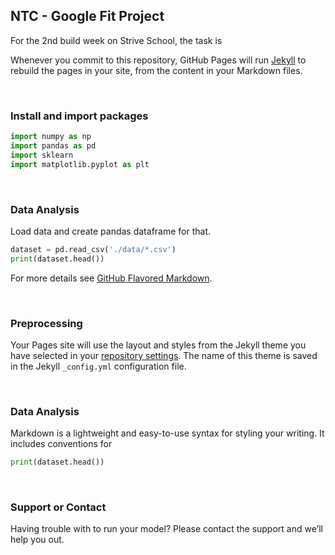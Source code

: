 ## NTC - Google Fit Project

For the 2nd build week on Strive School, the task is

Whenever you commit to this repository, GitHub Pages will run [Jekyll](https://jekyllrb.com/) to rebuild the pages in your site, from the content in your Markdown files.

<br />

### Install and import packages

```python
import numpy as np
import pandas as pd
import sklearn
import matplotlib.pyplot as plt
```

<br />

### Data Analysis

Load data and create pandas dataframe for that.

```python
dataset = pd.read_csv('./data/*.csv')
print(dataset.head())
```

For more details see [GitHub Flavored Markdown](https://guides.github.com/features/mastering-markdown/).

<br />

### Preprocessing

Your Pages site will use the layout and styles from the Jekyll theme you have selected in your [repository settings](https://github.com/ntc-google-fit/ntc-google-fit.github.io/settings/pages). The name of this theme is saved in the Jekyll `_config.yml` configuration file.

<br />

### Data Analysis

Markdown is a lightweight and easy-to-use syntax for styling your writing. It includes conventions for

```python
print(dataset.head())
```

<br />

### Support or Contact

Having trouble with to run your model? Please contact the support and we’ll help you out.
